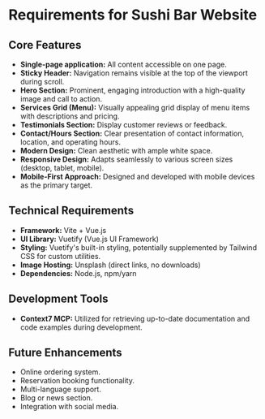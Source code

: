 # Requirements for Sushi Bar Website

## Core Features

*   **Single-page application:** All content accessible on one page.
*   **Sticky Header:** Navigation remains visible at the top of the viewport during scroll.
*   **Hero Section:** Prominent, engaging introduction with a high-quality image and call to action.
*   **Services Grid (Menu):** Visually appealing grid display of menu items with descriptions and pricing.
*   **Testimonials Section:** Display customer reviews or feedback.
*   **Contact/Hours Section:** Clear presentation of contact information, location, and operating hours.
*   **Modern Design:** Clean aesthetic with ample white space.
*   **Responsive Design:** Adapts seamlessly to various screen sizes (desktop, tablet, mobile).
*   **Mobile-First Approach:** Designed and developed with mobile devices as the primary target.

## Technical Requirements

*   **Framework:** Vite + Vue.js
*   **UI Library:** Vuetify (Vue.js UI Framework)
*   **Styling:** Vuetify's built-in styling, potentially supplemented by Tailwind CSS for custom utilities.
*   **Image Hosting:** Unsplash (direct links, no downloads)
*   **Dependencies:** Node.js, npm/yarn

## Development Tools

*   **Context7 MCP:** Utilized for retrieving up-to-date documentation and code examples during development.

## Future Enhancements

*   Online ordering system.
*   Reservation booking functionality.
*   Multi-language support.
*   Blog or news section.
*   Integration with social media.